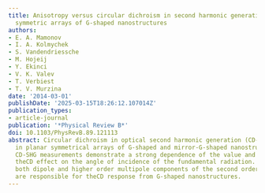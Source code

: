 ```yaml
---
title: Anisotropy versus circular dichroism in second harmonic generation from fourfold
  symmetric arrays of G-shaped nanostructures
authors:
- E. A. Mamonov
- I. A. Kolmychek
- S. Vandendriessche
- M. Hojeij
- Y. Ekinci
- V. K. Valev
- T. Verbiest
- T. V. Murzina
date: '2014-03-01'
publishDate: '2025-03-15T18:26:12.107014Z'
publication_types:
- article-journal
publication: '*Physical Review B*'
doi: 10.1103/PhysRevB.89.121113
abstract: Circular dichroism in optical second harmonic generation (CD-SHG) is studied
  in planar symmetrical arrays of G-shaped and mirror-G-shaped nanostructures. Anisotropic
  CD-SHG measurements demonstrate a strong dependence of the value and the sign of
  theCD effect on the angle of incidence of the fundamental radiation. We show that
  both dipole and higher order multipole components of the second order susceptibility
  are responsible for theCD response from G-shaped nanostructures.
---
```

